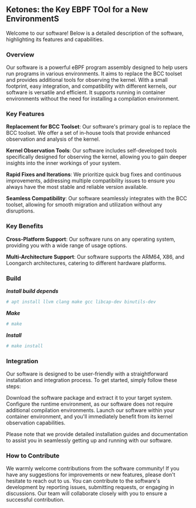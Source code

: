 ## Ketones: the Key EBPF TOol for a New EnvironmentS

Welcome to our software! Below is a detailed description of the software,
highlighting its features and capabilities.

### Overview

Our software is a powerful eBPF program assembly designed to help users run
programs in various environments. It aims to replace the BCC toolset and
provides additional tools for observing the kernel. With a small footprint,
easy integration, and compatibility with different kernels, our software is
versatile and efficient. It supports running in container environments without
the need for installing a compilation environment.

### Key Features

**Replacement for BCC Toolset**: Our software's primary goal is to replace the
BCC toolset. We offer a set of in-house tools that provide enhanced observation
and analysis of the kernel.

**Kernel Observation Tools**: Our software includes self-developed tools
specifically designed for observing the kernel, allowing you to gain deeper
insights into the inner workings of your system.

**Rapid Fixes and Iterations**: We prioritize quick bug fixes and continuous
improvements, addressing multiple compatibility issues to ensure you always
have the most stable and reliable version available.

**Seamless Compatibility**: Our software seamlessly integrates with the BCC
toolset, allowing for smooth migration and utilization without any disruptions.

### Key Benefits

**Cross-Platform Support**: Our software runs on any operating system, providing
you with a wide range of usage options.

**Multi-Architecture Support**: Our software supports the ARM64, X86, and
Loongarch architectures, catering to different hardware platforms.

### Build

***Install build depends***

```bash
# apt install llvm clang make gcc libcap-dev binutils-dev
```

***Make***

```bash
# make
```

***Install***

```bash
# make install
```

### Integration

Our software is designed to be user-friendly with a straightforward installation
and integration process. To get started, simply follow these steps:

Download the software package and extract it to your target system.
Configure the runtime environment, as our software does not require additional
compilation environments. Launch our software within your container environment,
and you'll immediately benefit from its kernel observation capabilities.

Please note that we provide detailed installation guides and documentation to
assist you in seamlessly getting up and running with our software.

### How to Contribute

We warmly welcome contributions from the software community! If you have any
suggestions for improvements or new features, please don't hesitate to reach
out to us. You can contribute to the software's development by reporting
issues, submitting requests, or engaging in discussions. Our team will
collaborate closely with you to ensure a successful contribution.
